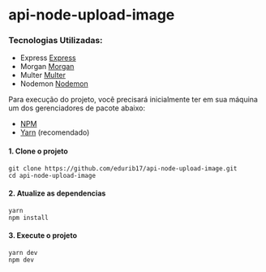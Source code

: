 # api-node-upload-image
### Tecnologias Utilizadas:

- Express [Express](https://expressjs.com/pt-br/)
- Morgan [Morgan](https://www.npmjs.com/package/morgan)
- Multer [Multer](https://www.npmjs.com/package/multer)
- Nodemon [Nodemon](https://www.npmjs.com/package/nodemon)

<p>Para execução do projeto, você precisará inicialmente ter em sua máquina um dos gerenciadores de pacote abaixo: </p>

- [NPM](https://www.npmjs.com/)
- [Yarn](https://yarnpkg.com/lang/en/) (recomendado)

<p>

#### 1. Clone o projeto

```
git clone https://github.com/edurib17/api-node-upload-image.git
cd api-node-upload-image
```

#### 2. Atualize as dependencias

```
yarn
npm install
```

#### 3. Execute o projeto

```
yarn dev
npm dev
```